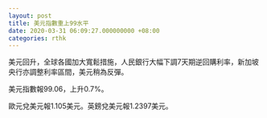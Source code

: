 ```yaml
---
layout: post
title: 美元指數重上99水平
date: 2020-03-31 06:09:27.000000000 +08:00
categories: rthk
---
```


美元回升，全球各國加大寬鬆措施，人民銀行大幅下調7天期逆回購利率，新加坡央行亦調整利率區間，美元稍為反彈。

美元指數報99.06，上升0.7%。

歐元兌美元報1.105美元。英鎊兌美元報1.2397美元。
